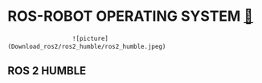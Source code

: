 #     ROS-ROBOT OPERATING SYSTEM [🚀](https://img.shields.io/badge/Status-Active-brightgreen?style=flat-square)

                      ![picture](Download_ros2/ros2_humble/ros2_humble.jpeg)

##                                ROS 2 HUMBLE 


